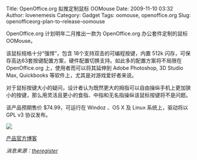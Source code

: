 Title: OpenOffice.org 拟推定制鼠标 OOMouse
Date: 2009-11-10 03:32
Author: lovenemesis
Category: Gadget
Tags: oomouse, openoffice.org
Slug: openofficeorg-plan-to-release-oomouse

OpenOffice.org 计划明年二月推出一款为 OpenOffice.org 办公套件定制的鼠标
OOMouse。

该鼠标规格十分“强悍”，包含 18个支持双击的可编程按键，内置 512k
闪存，可保存高达63套按键配置方案，硬件配置切换支持。如此多的配置方案将不局限在
OpenOffice.org 上，使用者而可以将其延伸到 Adobe Photoshop, 3D Studio
Max, Quickbooks 等软件上，尤其是对游戏爱好者来说。

对于鼠标按键大小的疑问，设计者认为既然更大的拇指可以自由操纵手机上更加狭小的按键，那么用灵活且更小的食指、中指和无名指操纵该鼠标按键将不是问题。

该产品预期售价 $74.99，可运行在 Windoz 、OS X 及 Linux 系统上，驱动将以
GPL v3 协议发布。

[![](http://i.linuxtoy.org/images/2009/11/oomouse-proto3-400x266.jpg)](http://i.linuxtoy.org/images/2009/11/oomouse-proto3.jpg)

[产品官方博客](http://openofficemouse.com/blog/)

*消息来源：[theregister](http://www.theregister.co.uk/2009/11/09/open_office_mouse/)*
